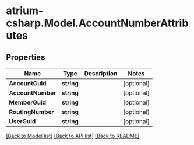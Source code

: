 # atrium-csharp.Model.AccountNumberAttributes
## Properties

Name | Type | Description | Notes
------------ | ------------- | ------------- | -------------
**AccountGuid** | **string** |  | [optional] 
**AccountNumber** | **string** |  | [optional] 
**MemberGuid** | **string** |  | [optional] 
**RoutingNumber** | **string** |  | [optional] 
**UserGuid** | **string** |  | [optional] 

[[Back to Model list]](../README.md#documentation-for-models) [[Back to API list]](../README.md#documentation-for-api-endpoints) [[Back to README]](../README.md)

